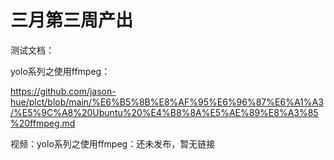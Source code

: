 # 三月第三周产出



测试文档：

yolo系列之使用ffmpeg：

https://github.com/jason-hue/plct/blob/main/%E6%B5%8B%E8%AF%95%E6%96%87%E6%A1%A3/%E5%9C%A8%20Ubuntu%20%E4%B8%8A%E5%AE%89%E8%A3%85%20ffmpeg.md



视频：yolo系列之使用ffmpeg：还未发布，暂无链接